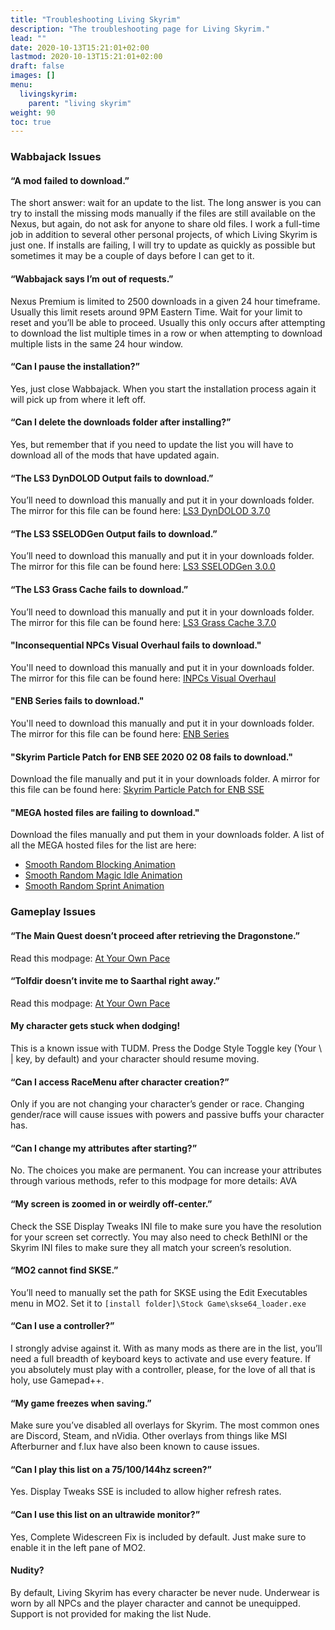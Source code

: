 ```yaml
---
title: "Troubleshooting Living Skyrim"
description: "The troubleshooting page for Living Skyrim."
lead: ""
date: 2020-10-13T15:21:01+02:00
lastmod: 2020-10-13T15:21:01+02:00
draft: false
images: []
menu:
  livingskyrim:
    parent: "living skyrim"
weight: 90
toc: true
---
```


### Wabbajack Issues

#### “A mod failed to download.”

The short answer: wait for an update to the list. The long answer is you can try to install the missing mods manually if the files are still available on the Nexus, but again, do not ask for anyone to share old files. I work a full-time job in addition to several other personal projects, of which Living Skyrim is just one. If installs are failing, I will try to update as quickly as possible but sometimes it may be a couple of days before I can get to it.

#### “Wabbajack says I’m out of requests.”

Nexus Premium is limited to 2500 downloads in a given 24 hour timeframe. Usually this limit resets around 9PM Eastern Time. Wait for your limit to reset and you’ll be able to proceed. Usually this only occurs after attempting to download the list multiple times in a row or when attempting to download multiple lists in the same 24 hour window.

#### “Can I pause the installation?”

Yes, just close Wabbajack. When you start the installation process again it will pick up from where it left off.

#### “Can I delete the downloads folder after installing?”

Yes, but remember that if you need to update the list you will have to download all of the mods that have updated again.

#### “The LS3 DynDOLOD Output fails to download.”

You’ll need to download this manually and put it in your downloads folder. The mirror for this file can be found here: [LS3 DynDOLOD 3.7.0](https://drive.google.com/file/d/1OPAfHz_ql7OYiOOhvomFt9O_rfzLJsrq/view?usp=sharing)

#### “The LS3 SSELODGen Output fails to download.”

You’ll need to download this manually and put it in your downloads folder. The mirror for this file can be found here: [LS3 SSELODGen 3.0.0](https://drive.google.com/file/d/1C8shpKCM4CO2fcoxasiw501rgBQiGmAQ/view?usp=sharing)

#### “The LS3 Grass Cache fails to download.”

You’ll need to download this manually and put it in your downloads folder. The mirror for this file can be found here: [LS3 Grass Cache 3.7.0](https://drive.google.com/file/d/1spCzbhwntaaciWuYd-cDWJNwXh5rThWX/view?usp=sharing)

#### "Inconsequential NPCs Visual Overhaul fails to download."

You'll need to download this manually and put it in your downloads folder. The mirror for this file can be found here: [INPCs Visual Overhaul](https://drive.google.com/file/d/1YM0lFTQdDh6P3JvEgWleOMb3adF_pQ_i/view?usp=sharing)

#### "ENB Series fails to download."

You'll need to download this manually and put it in your downloads folder. The mirror for this file can be found here: [ENB Series](http://enbdev.com/download_mod_tesskyrimse.htm)

#### "Skyrim Particle Patch for ENB SEE 2020 02 08 fails to download."

Download the file manually and put it in your downloads folder. A mirror for this file can be found here: [Skyrim Particle Patch for ENB SSE](https://drive.google.com/file/d/1kI_R7K8byNU3iB4jl0QvDbLj9RiU8RIV/view)

#### "MEGA hosted files are failing to download."

Download the files manually and put them in your downloads folder. A list of all the MEGA hosted files for the list are here:
- [Smooth Random Blocking Animation](https://mega.nz/file/4LxGTALK#7I8XPLnIW0PxR_r_nXMP-9ZUnZ16MlFVMdFdgGy-gF0)
- [Smooth Random Magic Idle Animation](https://mega.nz/file/IS4EjJhC#inP4yfb3i-UO_sx790OpoFDk81x-WIRf9WcBeKxnmYo)
- [Smooth Random Sprint Animation](https://mega.nz/file/8T4ixLCB#YKQw5EDFdL1_e-5G_JB8WgmUkJ8N0kNtpzeOwUHZcZY)


### Gameplay Issues

#### “The Main Quest doesn’t proceed after retrieving the Dragonstone.”

Read this modpage: [At Your Own Pace](https://www.nexusmods.com/skyrimspecialedition/mods/52704)

#### “Tolfdir doesn’t invite me to Saarthal right away.”

Read this modpage: [At Your Own Pace](https://www.nexusmods.com/skyrimspecialedition/mods/52704)

#### My character gets stuck when dodging!

This is a known issue with TUDM. Press the Dodge Style Toggle key (Your \ | key, by default) and your character should resume moving.

#### “Can I access RaceMenu after character creation?”

Only if you are not changing your character’s gender or race. Changing gender/race will cause issues with powers and passive buffs your character has.

#### “Can I change my attributes after starting?”

No. The choices you make are permanent. You can increase your attributes through various methods, refer to this modpage for more details: AVA

#### “My screen is zoomed in or weirdly off-center.”

Check the SSE Display Tweaks INI file to make sure you have the resolution for your screen set correctly. You may also need to check BethINI or the Skyrim INI files to make sure they all match your screen’s resolution.

#### “MO2 cannot find SKSE.”

You’ll need to manually set the path for SKSE using the Edit Executables menu in MO2. Set it to `[install folder]\Stock Game\skse64_loader.exe`

#### “Can I use a controller?”

I strongly advise against it. With as many mods as there are in the list, you’ll need a full breadth of keyboard keys to activate and use every feature. If you absolutely must play with a controller, please, for the love of all that is holy, use Gamepad++.

#### “My game freezes when saving.”

Make sure you’ve disabled all overlays for Skyrim. The most common ones are Discord, Steam, and nVidia. Other overlays from things like MSI Afterburner and f.lux have also been known to cause issues.

#### “Can I play this list on a 75/100/144hz screen?”

Yes. Display Tweaks SSE is included to allow higher refresh rates.

#### “Can I use this list on an ultrawide monitor?”

Yes, Complete Widescreen Fix is included by default. Just make sure to enable it in the left pane of MO2.

#### Nudity?

By default, Living Skyrim has every character be never nude. Underwear is worn by all NPCs and the player character and cannot be unequipped. Support is not provided for making the list Nude.
